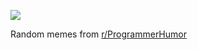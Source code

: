 ![](https://preview.redd.it/eave9mcozrde1.png?width=320&crop=smart&auto=webp&s=116c022e6ta8d296960)

 Random memes from [r/ProgrammerHumor](https://www.reddit.com/r/ProgrammerHumor/)
